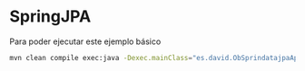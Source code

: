 # SpringJPA

Para poder ejecutar este ejemplo básico

```sh
mvn clean compile exec:java -Dexec.mainClass="es.david.ObSprindatajpaApplication"
```
